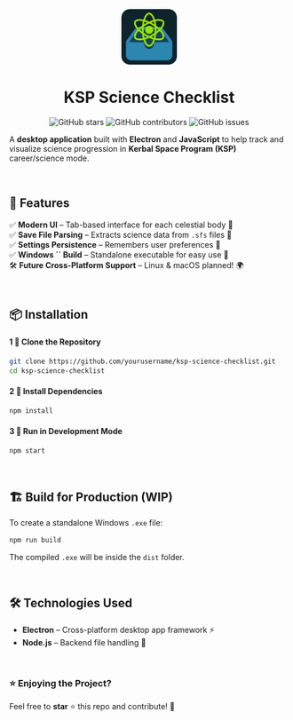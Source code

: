 <div align="center">
    <img src="assets/icon.png" alt="Logo" height="100">

# KSP Science Checklist

![GitHub stars](https://img.shields.io/github/stars/yourusername/ksp-science-checklist?style=for-the-badge)
![GitHub contributors](https://img.shields.io/github/contributors/yourusername/ksp-science-checklist?style=for-the-badge)
![GitHub issues](https://img.shields.io/github/issues/yourusername/ksp-science-checklist?style=for-the-badge)

</div>

A **desktop application** built with **Electron** and **JavaScript** to help track and visualize science progression in **Kerbal Space Program (KSP)** career/science mode.

<br />

## 🎯 Features

✅ **Modern UI** – Tab-based interface for each celestial body 📌\
✅ **Save File Parsing** – Extracts science data from `.sfs` files 📂\
✅ **Settings Persistence** – Remembers user preferences 🔧\
✅ **Windows **``** Build** – Standalone executable for easy use 💾\
🛠️ **Future Cross-Platform Support** – Linux & macOS planned! 🌍

<br />

## 📦 Installation

#### 1 🔹 Clone the Repository

```sh
git clone https://github.com/yourusername/ksp-science-checklist.git
cd ksp-science-checklist
```

#### 2 🔹 Install Dependencies

```sh
npm install
```

#### 3 🔹 Run in Development Mode

```sh
npm start
```

<br />

## 🏗️ Build for Production (WIP)

To create a standalone Windows `.exe` file:

```sh
npm run build
```

The compiled `.exe` will be inside the `dist` folder.

<br />

## 🛠️ Technologies Used

-   **Electron** – Cross-platform desktop app framework ⚡
-   **Node.js** – Backend file handling 📁

<br />

### ⭐ Enjoying the Project?

Feel free to **star** ⭐ this repo and contribute! 🚀
